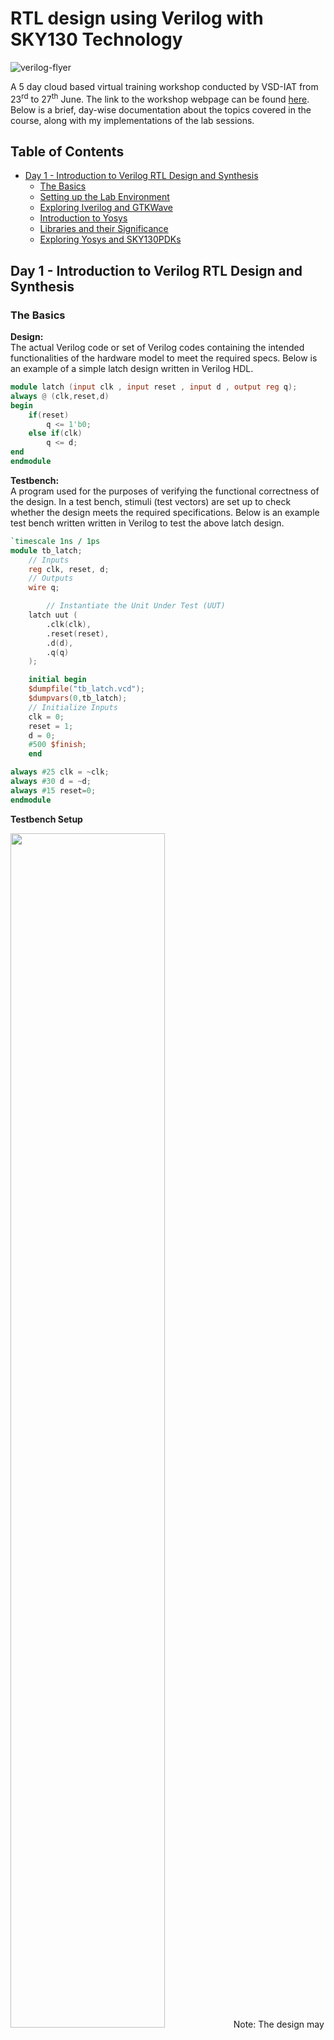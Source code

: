# RTL design using Verilog with SKY130 Technology

![verilog-flyer](Verilog-flyer.png)

A 5 day cloud based virtual training workshop conducted by VSD-IAT from 23<sup>rd</sup> to 27<sup>th</sup> June. The link to the workshop webpage can be found [here](https://www.vlsisystemdesign.com/rtl-design-using-verilog-with-sky130-technology/). Below is a brief, day-wise documentation about the topics covered in the course, along with my implementations of the lab sessions.

## Table of Contents

- [Day 1 - Introduction to Verilog RTL Design and Synthesis](#day-1---introduction-to-verilog-rtl-design-and-synthesis)
  * [The Basics](#the-basics)
  * [Setting up the Lab Environment](#setting-up-the-lab-environment)
  * [Exploring Iverilog and GTKWave](#exploring-iverilog-and-gtkwave)
  * [Introduction to Yosys](#introduction-to-yosys)
  * [Libraries and their Significance](#libraries-and-their-significance)
  * [Exploring Yosys and SKY130PDKs](#exploring-yosys-and-sky130pdks)

## Day 1 - Introduction to Verilog RTL Design and Synthesis

### The Basics
**Design:** <br>
The actual Verilog code or set of Verilog codes containing the intended functionalities of the hardware model to meet the required specs. Below is an example of a simple latch design written in Verilog HDL.
```verilog
module latch (input clk , input reset , input d , output reg q);
always @ (clk,reset,d)
begin
	if(reset)
		q <= 1'b0;
	else if(clk)
		q <= d;
end
endmodule
```

**Testbench:** <br>
A program used for the purposes of verifying the functional correctness of the design. In a test bench, stimuli (test vectors) are set up to check whether the design meets the required specifications. Below is an example test bench written written in Verilog to test the above latch design.
```verilog
`timescale 1ns / 1ps
module tb_latch;
	// Inputs
	reg clk, reset, d;
	// Outputs
	wire q;

        // Instantiate the Unit Under Test (UUT)
	latch uut (
		.clk(clk),
		.reset(reset),
		.d(d),
		.q(q)
	);

	initial begin
	$dumpfile("tb_latch.vcd");
	$dumpvars(0,tb_latch);
	// Initialize Inputs
	clk = 0;
	reset = 1;
	d = 0;
	#500 $finish;
	end

always #25 clk = ~clk;
always #30 d = ~d;
always #15 reset=0;
endmodule
```

**Testbench Setup** <br>

<img src="images/Day1/1-0.png" width="70%">
Note: The design may have 1 or more primary inputs and 1 or more primary outputs, however a testbench does not have any primary inputs or outputs. <br>

<br>**Simulator:** <br>
It is the tool used to simulate the design, and check for its adherence to the specifications. They can be used to apply the test bench to the design. The simulator tool used for this workshop is Icarus Verilog (Iverilog). A simulator works by looking for changes on the input signals, and evaluating the output signals only when a change in value is observed on the input. Below is the simulation flow for Iverilog.

<img src="images/Day1/1-01.png" width="70%">

Icarus Verilog is an implementation of Verilog HDL and operates as a compiler for Verilog simulation. When a design and testbench file is fed to this simulator, it outputs a VCD or Value Change Dump file. This VCD file holds data about the changes in the inputs and outputs of the source design. To view the contents of the VCD file in a visually comprehensible manner, a Waveform Viewer tool is used. For our lab sessions, the tool used is GTKWave, which is a GTK+ based wave viewer tool.

### Setting up the Lab Environment

In order to set up the tool flow and files for running the lab sessions, the following commands are used.
```
mkdir vsd
git clone https://github.com/kunalg123/vsdflow.git
git clone https://github.com/kunalg123/sky130RTLDesignAndSynthesisWorkshop.git
```
These should add the necessary directories for the lab environment, including the sky130 standard cell libraries, its standard cell verilog models, as well as the source design and testbench verilog files for the lab sessions. Once the git cloning is succesful, the following base directories should be available on your file system.

![files after cloning](images/Day1/1-1.png)

For lab sessions, the following verilog design files and testbench models of some basic digital circuit components are available under the verilog_files directory.

![verilog files](images/Day1/1-2.png)

### Exploring Iverilog and GTKWave

To understand how to use these tools, lets explore Iverilog and GTKWave using an example of a simple 2:1 Multiplexer from the provided verilog_files directory. Let us take a look at the source verilog code for the design and testbench files, labeled as good_mux.v and tb_good_mux.v respectively.

![good_mux.v](images/Day1/1-7.png)
*Fig. Verilog code for 2:1 Multiplexer Design*

![tb_good_mux.v](images/Day1/1-6.png)
*Fig. Verilog code for 2:1 Multiplexer Testbench*

To simulate these files in Iverilog, the following command can be used.

```
iverilog good_mux.v tb_good_mux.v
```

If done correctly, Iverilog should create an output file by the name of a.out which will be added in the file directory. To generate the VCD file, we must execute the a.out file as follows.

![iverilog execute](images/Day1/1-3.png)

Upon execution, a VCD file with the file extension .vcd will be generated. In our case, it is called tb_good_mux.vcd as that is the name specified in our test bench file. To view this VCD file in GTKWave, the following command is issued.

```
gtkwave tb_good_mux.vcd
```

This should generate the following response in the command terminal, as well as open up the GTKWave interface.

![gtkwave command](images/Day1/1-4.png)

Finally, in the GTKWave interface panel, we can add the unit under test and select the inputs and outputs whose waveforms we want to view. Now we can confirm if the waveform of our 2:1 Multiplexer matches the design specifications or not. As visible from the below waveform, it does athere to the design specifications.

![gtkwave waveform](images/Day1/1-5.png)

### Introduction to Yosys

Yosys is a framework for Verilog RTL synthesis. A synthesizer is a tool used for converting RTL based verilog code to netlist. RTL is the behavioural representation of the required specification in Verilog HDL. Netlist is the representation of the design in the form of standard cells present in the library. The Yosys synthesizer flow is as follows.

![yosys flow](images/Day1/1-8.png)

<!-- Yosys makes use of the commands ```read_verilog``` to read the verilog design, ```read_liberty``` to read the .lib, and ```write_verilog``` to write the netlist file. <br> -->

To verify the synthesis output, we can follow the same procedure as we did when verifying verilog design as the netlist must obey the same specifications as the original RTL design. In order to do this, we can pass the netlist file along with the original RTL testbench to our simulator and generate the VCD file. This VCD file can be viewed in the waveform viewer to confirm the behaviour of the synthesized netlist. This is shown below.

![yosys verification](images/Day1/1-9.png)

### Libraries and their Significance

A synthesizer conducts RTL to Gate level translation, wherein the behavioural design is converted to basic gates using the standard cell libraries provided, and connections are made between these gates. Libraries (.lib) are a collection of basic logic modules to implement any boolean logical functionalities, and may contain different flavours of the same gate such as 2-input/3-input or fast/slow.

**Need for Fast Cells:**

For a digital logic circuit, the combinational delay in the logic path determines its maximum speed of operation. Lets take an example of a basic combinational circuit shown below with two D Flip-flops and some combinational circuit betwen them, where CLK is the clock signal and DFF B holds the output of the circuit.

![combi ckt](images/Day1/1-10.png)

In this cicruit, the minimum size of 1 clock cycle is determined with the following relation

T<sub>CLK</sub> > T<sub>CQ_A</sub> + T<sub>COMBI</sub> + T<sub>SETUP_B</sub> <br>
where, <br>
&nbsp;&nbsp;&nbsp;&nbsp;&nbsp;&nbsp;&nbsp;&nbsp;&nbsp;&nbsp;&nbsp;&nbsp;T<sub>CQ_A</sub> is the propogation delay of DFF A <br>
&nbsp;&nbsp;&nbsp;&nbsp;&nbsp;&nbsp;&nbsp;&nbsp;&nbsp;&nbsp;&nbsp;&nbsp;T<sub>COMBI</sub> is the propogation delay of the combination circuit <br>
&nbsp;&nbsp;&nbsp;&nbsp;&nbsp;&nbsp;&nbsp;&nbsp;&nbsp;&nbsp;&nbsp;&nbsp;T<sub>SETUP_B</sub> is the setup time for DFF B (min. time before the clock edge that input data must be supplied) <br>

Hence, for maximum performance we need a smaller value of T<sub>CLK</sub>, which can be achieved by using faster cells to reduce the value of T<sub>COMBI</sub> as much as possible.

**Need for Slow Cells:**

In order to prevent any hold violations, we need cells that work slower. If we consider the above example, there must be a minimum amount of time during which the output of the combinational circuit must be stable after the active edge of the clock, for DFF B to reliably capture the data at its input. This minimum delay is known as the Hold Time of the circuit. Hence, the following condition must be sastisfied to prevent hold violations.

T<sub>HOLD_B</sub> < T<sub>CQ_A</sub> + T<sub>COMBI</sub> <br>

Thus, we need fast cells to meet performance requirements as well as slow cells to meet hold times in the .lib collection. To pick appropriate cells, the user must offer "constraints" to the synthesizer.

Note: As the primary load in a digital circuit is capacitance, the charge/discharge times of the capacitor decides cell delay. To discharge capacitors fast we need transistors capable of sourcing more current, thus needing wider transistors with more area and power requirements. While slower cells need narrow transitors with less area and power requirements.

### Exploring Yosys and SKY130PDKs

Let us explore Yosys and the SKY130 libraries using the same example of the simple 2:1 Multiplexer from the previous sections. To start yosys, we must use the command ```yosys``` in the terminal. Once invoked, the yosys prompt should appear as follows.

![yosys prompt](images/Day1/1-11.png)

First, we must read the SKY130 libraries using the command ```read_liberty -lib filepath```. Next, we must read the design using the command ```read_verilog filename.v```. We must now specify the module name of the design we are synthesizing using the command ```synth -top modulename```. This can seen in the image below.

![yosys read](images/Day1/1-12.png)

Once this is done, we can generate the netlist using the command ```abc -liberty your_library_filepath```. For our case, this would be ```abc -liberty ../my_lib/lib/sky130_fd_sc_hd__tt_025C_1v80.lib```. Succesfully executing this command should return the following report in the yosys prompt.

![yosys report](images/Day1/1-13.png)

As visible in the report, yosys has found 3 inputs, 1 ouptut and 0 internal connections. This holds true for our example of the 2:1 Multiplexer. Further, yosys also mentions the cells used in the logic realisation. To observe a graphical view of the realisation, the command ```show``` can be used. This should generate the following graphic.

![yosys graphic](images/Day1/1-14.png)

Finally, we can write the netlist using the command ```write_verilog -noattr filename.v```. Here, the property "-noattr" is used to prevent yosys from dumping extra information in the final netlist file. Let's name our file as good_mux_netlist.v and execute the command. The final netlist represention is shown below.

!![netlist](images/Day1/1-15.png)

## Day 2
